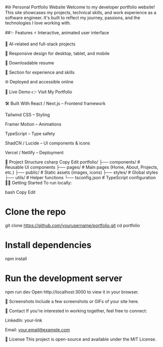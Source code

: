 #🌐 Personal Portfolio Website
Welcome to my developer portfolio website! This site showcases my projects, technical skills, and work experience as a software engineer. It's built to reflect my journey, passions, and the technologies I love working with.

##✨ Features
⚡️ Interactive, animated user interface

🧠 AI-related and full-stack projects

📱 Responsive design for desktop, tablet, and mobile

📄 Downloadable resume

💼 Section for experience and skills

🌐 Deployed and accessible online

🚀 Live Demo
👉 Visit My Portfolio

🛠️ Built With
React / Next.js – Frontend framework

Tailwind CSS – Styling

Framer Motion – Animations

TypeScript – Type safety

ShadCN / Lucide – UI components & icons

Vercel / Netlify – Deployment

📂 Project Structure
csharp
Copy
Edit
portfolio/
├── components/        # Reusable UI components
├── pages/             # Main pages (Home, About, Projects, etc.)
├── public/            # Static assets (images, icons)
├── styles/            # Global styles
├── utils/             # Helper functions
└── tsconfig.json      # TypeScript configuration
🧑‍💻 Getting Started
To run locally:

bash
Copy
Edit
# Clone the repo
git clone https://github.com/yourusername/portfolio.git
cd portfolio

# Install dependencies
npm install

# Run the development server
npm run dev
Open http://localhost:3000 to view it in your browser.

📸 Screenshots
Include a few screenshots or GIFs of your site here.

📧 Contact
If you're interested in working together, feel free to connect:

LinkedIn: your-link

Email: your.email@example.com

📄 License
This project is open-source and available under the MIT License.
